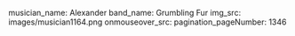 musician_name: Alexander
band_name: Grumbling Fur
img_src: images/musician1164.png
onmouseover_src: 
pagination_pageNumber: 1346